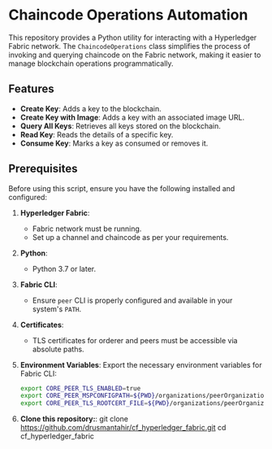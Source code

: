# Chaincode Operations Automation

This repository provides a Python utility for interacting with a Hyperledger Fabric network. The `ChaincodeOperations` class simplifies the process of invoking and querying chaincode on the Fabric network, making it easier to manage blockchain operations programmatically.

## Features

- **Create Key**: Adds a key to the blockchain.
- **Create Key with Image**: Adds a key with an associated image URL.
- **Query All Keys**: Retrieves all keys stored on the blockchain.
- **Read Key**: Reads the details of a specific key.
- **Consume Key**: Marks a key as consumed or removes it.

## Prerequisites

Before using this script, ensure you have the following installed and configured:

1. **Hyperledger Fabric**:
   - Fabric network must be running.
   - Set up a channel and chaincode as per your requirements.

2. **Python**:
   - Python 3.7 or later.

3. **Fabric CLI**:
   - Ensure `peer` CLI is properly configured and available in your system's `PATH`.

4. **Certificates**:
   - TLS certificates for orderer and peers must be accessible via absolute paths.

5. **Environment Variables**:
   Export the necessary environment variables for Fabric CLI:
   ```bash
   export CORE_PEER_TLS_ENABLED=true
   export CORE_PEER_MSPCONFIGPATH=${PWD}/organizations/peerOrganizations/org1.example.com/users/Admin@org1.example.com/msp
   export CORE_PEER_TLS_ROOTCERT_FILE=${PWD}/organizations/peerOrganizations/org1.example.com/peers/peer0.org1.example.com/tls/ca.crt
   
   
6. **Clone this repository:**:
   git clone https://github.com/drusmantahir/cf_hyperledger_fabric.git
cd cf_hyperledger_fabric